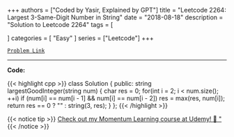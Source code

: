 
+++
authors = ["Coded by Yasir, Explained by GPT"]
title = "Leetcode 2264: Largest 3-Same-Digit Number in String"
date = "2018-08-18"
description = "Solution to Leetcode 2264"
tags = [
    
]
categories = [
    "Easy"
]
series = ["Leetcode"]
+++



[`Problem Link`](https://leetcode.com/problems/largest-3-same-digit-number-in-string/description/)

---

**Code:**

{{< highlight cpp >}}
class Solution {
public:
    string largestGoodInteger(string num) {
        char res = 0;
    for(int i = 2; i < num.size(); ++i)
        if (num[i] == num[i - 1] && num[i] == num[i - 2])
            res = max(res, num[i]);
    return res == 0 ? "" : string(3, res);
    }
};
{{< /highlight >}}


{{< notice tip >}}
[Check out my Momentum Learning course at Udemy! 🚀 "](https://www.udemy.com/course/blind-75-the-data-structures-and-algorithms-essentials/)
{{< /notice >}}

